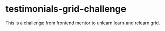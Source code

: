 # testimonials-grid-challenge
This is a challenge from frontend mentor to unlearn learn and relearn grid.
